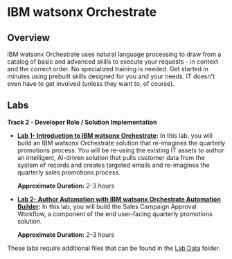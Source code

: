 # IBM watsonx Orchestrate
## Overview
IBM watsonx Orchestrate uses natural language processing to draw from a catalog of basic and advanced skills to execute your requests - in context and the correct order. No specialized training is needed. Get started in minutes using prebuilt skills designed for you and your needs. IT doesn't even have to get involved (unless they want to, of course).

## Labs

**Track 2 - Developer Role / Solution Implementation** 

- **<a href="Lab%20Guide%20-%20Introduction%20to%20IBM%20watsonx%20Orchestrate.pdf" target="_blank">Lab 1- Introduction to IBM watsonx Orchestrate</a>:** In this lab, you will build an IBM watsonx Orchestrate solution that re-imagines the quarterly promotions process. You will be re-using the existing IT assets to author an intelligent, AI-driven solution that pulls customer data from the system of records and creates targeted emails and re-imagines the quarterly sales promotions process.

    **Approximate Duration:** 2-3 hours

- **<a href="Lab%20Guide%20-%20Author%20Automation%20with%20IBM%20watsonx%20Orchestrate%20Automation%20Builder.pdf" target="_blank">Lab 2- Author Automation with IBM watsonx Orchestrate Automation Builder</a>:** In this lab, you will build the Sales Campaign Approval Workflow, a component of the end user-facing quarterly promotions solution.

    **Approximate Duration:** 2-3 hours

These labs require additional files that can be found in the <a href="https://github.com/IBM/cp4ba-labs/tree/main/24.0.1/watsonx%20Orchestrate/Lab%20Data" target="_blank">Lab Data</a> folder.
